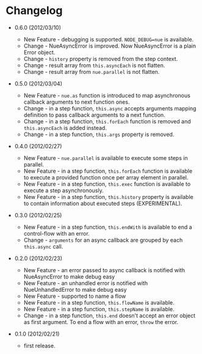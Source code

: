 # Changelog

 - 0.6.0 (2012/03/10)
   - New Feature - debugging is supported. `NODE_DEBUG=nue` is available.
   - Change - NueAsyncError is improved. Now NueAsyncError is a plain Error object.
   - Change - `history` property is removed from the step context.
   - Change - result array from `this.asyncEach` is not flatten. 
   - Change - result array from `nue.parallel` is not flatten. 

 - 0.5.0 (2012/03/04)
   - New Feature - `nue.as` function is introduced to map asynchronous callback arguments to next function ones.
   - Change - in a step function, `this.async` accepts arguments mapping definition to pass callback arguments to a next function.
   - Change - in a step function, `this.forEach` function is removed and `this.asyncEach` is added instead.
   - Change - in a step function, `this.args` property is removed.

 - 0.4.0 (2012/02/27)
   - New Feature - `nue.parallel` is available to execute some steps in parallel.
   - New Feature - in a step function, `this.forEach` function is available to execute a provided function once per array element in parallel.
   - New Feature - in a step function, `this.exec` function is available to execute a step asynchronously.
   - New Feature - in a step function, `this.history` property is available to contain information about executed steps (EXPERIMENTAL).

 - 0.3.0 (2012/02/25)
   - New Feature - in a step function, `this.endWith` is available to end a control-flow with an error.
   - Change - `arguments` for an async callback are grouped by each `this.async` call. 

 - 0.2.0 (2012/02/23)
   - New Feature - an error passed to async callback is notified with NueAsyncError to make debug easy
   - New Feature - an unhandled error is notified with NueUnhandledError to make debug easy
   - New Feature - supported to name a flow
   - New Feature - in a step function, `this.flowName` is available.
   - New Feature - in a step function, `this.stepName` is available.
   - Change - in a step function, `this.end` doesn't accept an error object as first argument. To end a flow with an error, `throw` the error.

 - 0.1.0 (2012/02/21)
   - first release.